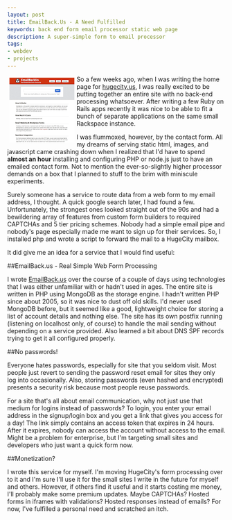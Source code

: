 ```yaml
---
layout: post
title: EmailBack.Us - A Need Fulfilled
keywords: back end form email processor static web page
description: A super-simple form to email processor
tags: 
- webdev
- projects
---
```


<a href="http://emailback.us"><img src="/images/emailbackus.png" style="float:left; padding: 5px;"/></a>
So a few weeks ago, when I was writing the home page for [hugecity.us](http://hugecity.us), I was really excited to be putting together an entire site with no back-end processing whatsoever.  After writing a few Ruby on Rails apps recently it was nice to be able to fit a bunch of separate applications on the same small Rackspace instance.  

I was flummoxed, however, by the contact form.  All my dreams of serving static html, images, and javascript came crashing down when I realized that I'd have to spend **almost an hour** installing and configuring PHP or node.js just to have an emailed contact form.  Not to mention the ever-so-slightly higher processor demands on a box that I planned to stuff to the brim with miniscule experiments.

Surely someone has a service to route data from a web form to my email address, I thought.  A quick google search later, I had found a few.  Unfortunately, the strongest ones looked straight out of the 90s and had a bewildering array of features from custom form builders to required CAPTCHAs and 5 tier pricing schemes.  Nobody had a simple email pipe and nobody's page especially made me want to sign up for their services.  So, I installed php and wrote a script to forward the mail to a HugeCity mailbox.

It did give me an idea for a service that I would find useful:

##EmailBack.us - Real Simple Web Form Processing

I wrote [EmailBack.us](http://emailback.us) over the course of a couple of days using technologies that I was either unfamiliar with or hadn't used in ages.  The entire site is written in PHP using MongoDB as the storage engine.  I hadn't written PHP since about 2005, so it was nice to dust off old skills.  I'd never used MongoDB before, but it seemed like a good, lightweight choice for storing a list of account details and nothing else.  The site has its own postfix running (listening on localhost only, of course) to handle the mail sending without depending on a service provided.  Also learned a bit about DNS SPF records trying to get it all configured properly.

##No passwords!

Everyone hates passwords, especially for site that you seldom visit.  Most people just revert to sending the password reset email for sites they only log into occasionally.  Also, storing passwords (even hashed and encrypted) presents a security risk because most people reuse passwords. 

For a site that's all about email communication, why not just use that medium for logins instead of passwords?  To login, you enter your email address in the signup/login box and you get a link that gives you access for a day!  The link simply contains an access token that expires in 24 hours.  After it expires, nobody can access the account without access to the email.  Might be a problem for enterprise, but I'm targeting small sites and developers who just want a quick form now.

##Monetization?

I wrote this service for myself.  I'm moving HugeCity's form processing over to it and I'm sure I'll use it for the small sites I write in the future for myself and others.  However, if others find it useful and it starts costing me money, I'll probably make some premium updates.  Maybe CAPTCHAs?  Hosted forms in iframes with validations?  Hosted responses instead of emails?  For now, I've fulfilled a personal need and scratched an itch.


